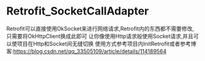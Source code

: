 # Retrofit_SocketCallAdapter
Retrofit可以直接使用OkSocket来进行网络请求,Retrofit内的东西都不需要修改,只需要将OkHttpClient换成此即可
让你像使用Http请求般使用Socket请求,并且可以使项目在Http和Socket间无缝切换
使用方式参考项目内InitRetrofit或者参考博客:https://blog.csdn.net/qq_33505109/article/details/114189564
